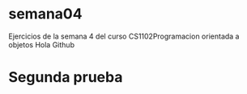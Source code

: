 # semana04
Ejercicios de la semana 4 del curso CS1102Programacion orientada a objetos
Hola Github 

# Segunda prueba